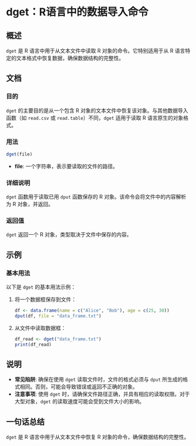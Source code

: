 <!--
Meta Description: # dget：R语言中的数据导入命令 ## 概述 `dget` 是 R 语言中用于从文本文件中读取 R 对象的命令。它特别适用于从 R 语言特定的文本格式中恢复数据，确保数据结构的完整性。 ## 文档 ### 目的 `dget` 的主要目的是从一个包含 R 对象的文本文件中恢复该对象。与其他数据导入...
Meta Keywords: dget, file, dput, 对象的命令, 确保数据结构的完整性
-->

# dget：R语言中的数据导入命令

## 概述
`dget` 是 R 语言中用于从文本文件中读取 R 对象的命令。它特别适用于从 R 语言特定的文本格式中恢复数据，确保数据结构的完整性。

## 文档
### 目的
`dget` 的主要目的是从一个包含 R 对象的文本文件中恢复该对象。与其他数据导入函数（如 `read.csv` 或 `read.table`）不同，`dget` 适用于读取 R 语言原生的对象格式。

### 用法
```R
dget(file)
```
- **file**: 一个字符串，表示要读取的文件的路径。

### 详细说明
`dget` 函数用于读取已用 `dput` 函数保存的 R 对象。该命令会将文件中的内容解析为 R 对象，并返回。

### 返回值
`dget` 返回一个 R 对象，类型取决于文件中保存的内容。

## 示例
### 基本用法
以下是 `dget` 的基本用法示例：

1. 将一个数据框保存到文件：
   ```R
   df <- data.frame(name = c("Alice", "Bob"), age = c(25, 30))
   dput(df, file = "data_frame.txt")
   ```

2. 从文件中读取数据框：
   ```R
   df_read <- dget("data_frame.txt")
   print(df_read)
   ```

## 说明
- **常见陷阱**: 确保在使用 `dget` 读取文件时，文件的格式必须与 `dput` 所生成的格式相同。否则，可能会导致错误或返回不正确的对象。
- **注意事项**: 使用 `dget` 时，请确保文件路径正确，并具有相应的读取权限。对于大型对象，`dget` 的读取速度可能会受到文件大小的影响。

## 一句话总结
`dget` 是 R 语言中用于从文本文件中恢复 R 对象的命令，确保数据结构的完整性。